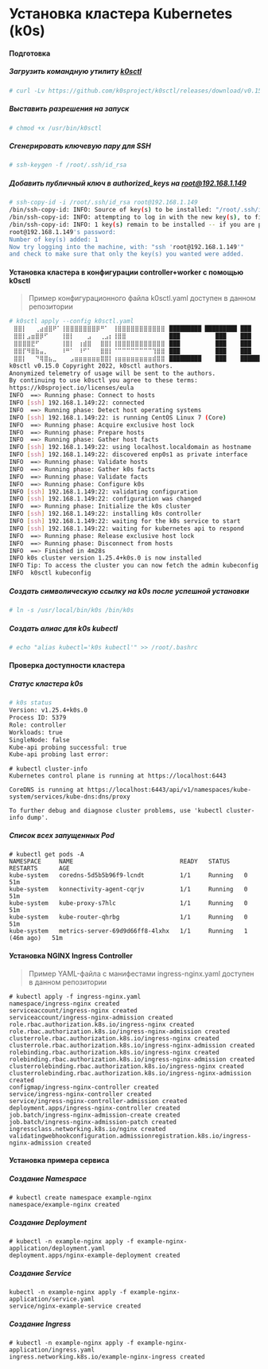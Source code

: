 # Установка кластера Kubernetes (k0s)
#### Подготовка 
##### Загрузить командную утилиту [k0sctl](https://github.com/k0sproject/k0sctl)
```sh
# curl -Lv https://github.com/k0sproject/k0sctl/releases/download/v0.15.0/k0sctl-linux-x64 -o /usr/bin/k0sctl
```
##### Выставить разрешения на запуск
```sh
# chmod +x /usr/bin/k0sctl
```
##### Сгенерировать ключевую пару для SSH
```sh
# ssh-keygen -f /root/.ssh/id_rsa
```
##### Добавить публичный ключ в authorized_keys на root@192.168.1.149
```sh
# ssh-copy-id -i /root/.ssh/id_rsa root@192.168.1.149
/bin/ssh-copy-id: INFO: Source of key(s) to be installed: "/root/.ssh/id_rsa.pub"
/bin/ssh-copy-id: INFO: attempting to log in with the new key(s), to filter out any that are already installed
/bin/ssh-copy-id: INFO: 1 key(s) remain to be installed -- if you are prompted now it is to install the new keys
root@192.168.1.149's password:
Number of key(s) added: 1
Now try logging into the machine, with: "ssh 'root@192.168.1.149'"
and check to make sure that only the key(s) you wanted were added.
```

####  Установка кластера в конфигурации controller+worker с помощью k0sctl
> Пример конфигурационного файла k0sctl.yaml доступен в данном репозитории
```sh
# k0sctl apply --config k0sctl.yaml
⠀⣿⣿⡇⠀⠀⢀⣴⣾⣿⠟⠁⢸⣿⣿⣿⣿⣿⣿⣿⡿⠛⠁⠀⢸⣿⣿⣿⣿⣿⣿⣿⣿⣿⣿⣿⠀█████████ █████████ ███
⠀⣿⣿⡇⣠⣶⣿⡿⠋⠀⠀⠀⢸⣿⡇⠀⠀⠀⣠⠀⠀⢀⣠⡆⢸⣿⣿⠀⠀⠀⠀⠀⠀⠀⠀⠀⠀███          ███    ███
⠀⣿⣿⣿⣿⣟⠋⠀⠀⠀⠀⠀⢸⣿⡇⠀⢰⣾⣿⠀⠀⣿⣿⡇⢸⣿⣿⣿⣿⣿⣿⣿⣿⣿⣿⣿⠀███          ███    ███
⠀⣿⣿⡏⠻⣿⣷⣤⡀⠀⠀⠀⠸⠛⠁⠀⠸⠋⠁⠀⠀⣿⣿⡇⠈⠉⠉⠉⠉⠉⠉⠉⠉⢹⣿⣿⠀███          ███    ███
⠀⣿⣿⡇⠀⠀⠙⢿⣿⣦⣀⠀⠀⠀⣠⣶⣶⣶⣶⣶⣶⣿⣿⡇⢰⣶⣶⣶⣶⣶⣶⣶⣶⣾⣿⣿⠀█████████    ███    ██████████
k0sctl v0.15.0 Copyright 2022, k0sctl authors.
Anonymized telemetry of usage will be sent to the authors.
By continuing to use k0sctl you agree to these terms:
https://k0sproject.io/licenses/eula
INFO  ==> Running phase: Connect to hosts
INFO [ssh] 192.168.1.149:22: connected
INFO  ==> Running phase: Detect host operating systems
INFO [ssh] 192.168.1.149:22: is running CentOS Linux 7 (Core)
INFO  ==> Running phase: Acquire exclusive host lock
INFO  ==> Running phase: Prepare hosts
INFO  ==> Running phase: Gather host facts
INFO [ssh] 192.168.1.149:22: using localhost.localdomain as hostname
INFO [ssh] 192.168.1.149:22: discovered enp0s1 as private interface
INFO  ==> Running phase: Validate hosts
INFO  ==> Running phase: Gather k0s facts
INFO  ==> Running phase: Validate facts
INFO  ==> Running phase: Configure k0s
INFO [ssh] 192.168.1.149:22: validating configuration
INFO [ssh] 192.168.1.149:22: configuration was changed
INFO  ==> Running phase: Initialize the k0s cluster
INFO [ssh] 192.168.1.149:22: installing k0s controller
INFO [ssh] 192.168.1.149:22: waiting for the k0s service to start
INFO [ssh] 192.168.1.149:22: waiting for kubernetes api to respond
INFO  ==> Running phase: Release exclusive host lock
INFO  ==> Running phase: Disconnect from hosts
INFO  ==> Finished in 4m28s
INFO k0s cluster version 1.25.4+k0s.0 is now installed
INFO Tip: To access the cluster you can now fetch the admin kubeconfig using:
INFO  k0sctl kubeconfig
```
##### Создать символическую ссылку на k0s после успешной установки
```sh
# ln -s /usr/local/bin/k0s /bin/k0s
```
##### Создать алиас для k0s kubectl
```sh
# echo "alias kubectl='k0s kubectl'" >> /root/.bashrc
```
#### Проверка доступности кластера
#####  Статус кластера k0s
```sh
# k0s status
Version: v1.25.4+k0s.0
Process ID: 5379
Role: controller
Workloads: true
SingleNode: false
Kube-api probing successful: true
Kube-api probing last error:
```
```
# kubectl cluster-info
Kubernetes control plane is running at https://localhost:6443

CoreDNS is running at https://localhost:6443/api/v1/namespaces/kube-system/services/kube-dns:dns/proxy
	
To further debug and diagnose cluster problems, use 'kubectl cluster-info dump'.
```
##### Список всех запущенных Pod
```
# kubectl get pods -A
NAMESPACE     NAME                              READY   STATUS    RESTARTS      AGE
kube-system   coredns-5d5b5b96f9-lcndt          1/1     Running   0             51m
kube-system   konnectivity-agent-cqrjv          1/1     Running   0             51m
kube-system   kube-proxy-s7hlc                  1/1     Running   0             51m
kube-system   kube-router-qhrbg                 1/1     Running   0             51m
kube-system   metrics-server-69d9d66ff8-4lxhx   1/1     Running   1 (46m ago)   51m
```
#### Установка NGINX Ingress Controller
> Пример YAML-файла с манифестами ingress-nginx.yaml доступен в данном репозитории
```
# kubectl apply -f ingress-nginx.yaml
namespace/ingress-nginx created
serviceaccount/ingress-nginx created
serviceaccount/ingress-nginx-admission created
role.rbac.authorization.k8s.io/ingress-nginx created
role.rbac.authorization.k8s.io/ingress-nginx-admission created
clusterrole.rbac.authorization.k8s.io/ingress-nginx created
clusterrole.rbac.authorization.k8s.io/ingress-nginx-admission created
rolebinding.rbac.authorization.k8s.io/ingress-nginx created
rolebinding.rbac.authorization.k8s.io/ingress-nginx-admission created
clusterrolebinding.rbac.authorization.k8s.io/ingress-nginx created
clusterrolebinding.rbac.authorization.k8s.io/ingress-nginx-admission created
configmap/ingress-nginx-controller created
service/ingress-nginx-controller created
service/ingress-nginx-controller-admission created
deployment.apps/ingress-nginx-controller created
job.batch/ingress-nginx-admission-create created
job.batch/ingress-nginx-admission-patch created
ingressclass.networking.k8s.io/nginx created
validatingwebhookconfiguration.admissionregistration.k8s.io/ingress-nginx-admission created
```
#### Установка примера сервиса
#####  Создание Namespace
```
# kubectl create namespace example-nginx
namespace/example-nginx created
```
#####  Создание Deployment 
```
# kubectl -n example-nginx apply -f example-nginx-application/deployment.yaml
deployment.apps/nginx-example-deployment created
```
#####  Создание Service 
```
kubectl -n example-nginx apply -f example-nginx-application/service.yaml
service/nginx-example-service created
```
#####  Создание Ingress 
```
# kubectl -n example-nginx apply -f example-nginx-application/ingress.yaml
ingress.networking.k8s.io/example-nginx-ingress created
```
